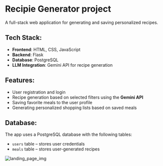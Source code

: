 # Recipie Generator project

A full-stack web application for generating and saving personalized recipes.

## Tech Stack:

- **Frontend**: HTML, CSS, JavaScript
- **Backend**: Flask
- **Database**: PostgreSQL
- **LLM Integration**: Gemini API for recipe generation

## Features:

- User registration and login
- Recipe generation based on selected filters using the **Gemini API**
- Saving favorite meals to the user profile
- Generating personalized shopping lists based on saved meals

## Database: 

The app uses a PostgreSQL database with the following tables:
- `users` table – stores user credentials
- `meals` table – stores user-generated recipes

![landing_page_img](landing_page_img.png)
